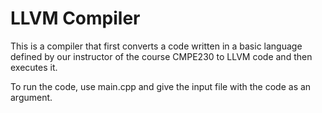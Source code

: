 # LLVM Compiler

This is a compiler that first converts a code written in a basic language defined by our instructor of the course CMPE230 to LLVM code and then executes it. 

To run the code, use main.cpp and give the input file with the code as an argument. 
